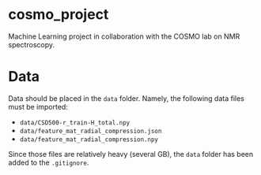 # cosmo_project
Machine Learning project in collaboration with the COSMO lab on NMR spectroscopy.

# Data
Data should be placed in the `data` folder. Namely, the following data files must be imported:

- `data/CSD500-r_train-H_total.npy`
- `data/feature_mat_radial_compression.json`
- `data/feature_mat_radial_compression.npy`

Since those files are relatively heavy (several GB), the `data` folder has been added to the `.gitignore`.